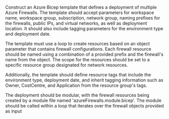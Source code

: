 Construct an Azure Bicep template that defines a deployment of multiple Azure Firewalls. 
The template should accept parameters for workspace name, workspace group, subscription, 
network group, naming prefixes for the firewalls, public IPs, and virtual networks, 
as well as deployment location. It should also include tagging parameters for the environment
type and deployment date.

The template must use a loop to create resources based on an object parameter that contains 
firewall configurations. Each firewall resource should be named using a combination of a 
provided prefix and the firewall's name from the object. The scope for the resources should 
be set to a specific resource group designated for network resources.

Additionally, the template should define resource tags that include the environment type, 
deployment date, and inherit tagging information such as Owner, CostCentre, and Application 
from the resource group's tags.

The deployment should be modular, with the firewall resources being created by a module file 
named 'azureFirewalls.module.bicep'. The module should be called within a loop that iterates 
over the firewall objects provided as input
